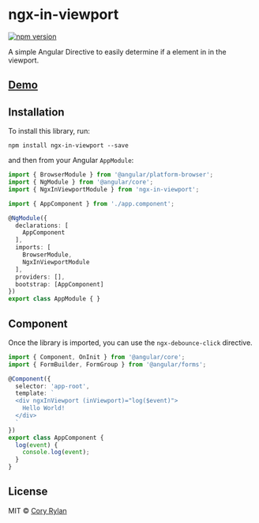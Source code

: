 # ngx-in-viewport

[![npm version](https://badge.fury.io/js/ngx-in-viewport.svg)](https://badge.fury.io/js/ngx-in-viewport)

A simple Angular Directive to easily determine if a element in in the viewport.

## [Demo](https://stackblitz.com/edit/angular-ecokut)

## Installation

To install this library, run:

`npm install ngx-in-viewport --save`

and then from your Angular `AppModule`:

```typescript
import { BrowserModule } from '@angular/platform-browser';
import { NgModule } from '@angular/core';
import { NgxInViewportModule } from 'ngx-in-viewport';

import { AppComponent } from './app.component';

@NgModule({
  declarations: [
    AppComponent
  ],
  imports: [
    BrowserModule,
    NgxInViewportModule
  ],
  providers: [],
  bootstrap: [AppComponent]
})
export class AppModule { }

```

## Component

Once the library is imported, you can use the `ngx-debounce-click` directive.

```typescript
import { Component, OnInit } from '@angular/core';
import { FormBuilder, FormGroup } from '@angular/forms';

@Component({
  selector: 'app-root',
  template: `
  <div ngxInViewport (inViewport)="log($event)">
    Hello World!
  </div>
  `
})
export class AppComponent {
  log(event) {
    console.log(event);
  }
}
```

## License

MIT © [Cory Rylan](https://coryrylan.com)